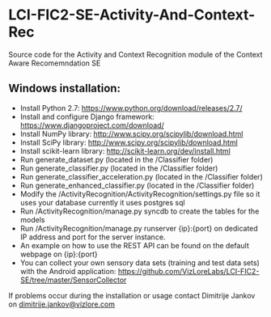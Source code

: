 # LCI-FIC2-SE-Activity-And-Context-Rec
Source code for the Activity and Context Recognition module of the Context Aware Recomemndation SE

## Windows installation:

- Install Python 2.7: https://www.python.org/download/releases/2.7/
- Install and configure Django framework: https://www.djangoproject.com/download/
- Install NumPy library: http://www.scipy.org/scipylib/download.html
- Install SciPy library: http://www.scipy.org/scipylib/download.html
- Install scikit-learn library: http://scikit-learn.org/dev/install.html
- Run generate_dataset.py (located in the /Classifier folder)
- Run generate_classifier.py (located in the /Classifier folder)
- Run generate_classifier_acceleration.py (located in the /Classifier folder)
- Run generate_enhanced_classifier.py (located in the /Classifier folder)
- Modify the /ActivityRecognition/ActivityRecognition/settings.py file so it uses your database currently it uses postgres sql
- Run /ActivityRecognition/manage.py syncdb to create the tables for the models
- Run /ActivityRecognition/manage.py runserver {ip}:{port} on dedicated IP address and port for the server instance.
- An example on how to use the REST API can be found on the default webpage on {ip}:{port}
- You can collect your own sensory data sets (training and test data sets) with the Android application: https://github.com/VizLoreLabs/LCI-FIC2-SE/tree/master/SensorCollector

If problems occur during the installation or usage contact Dimitrije Jankov on dimitrije.jankov@vizlore.com

